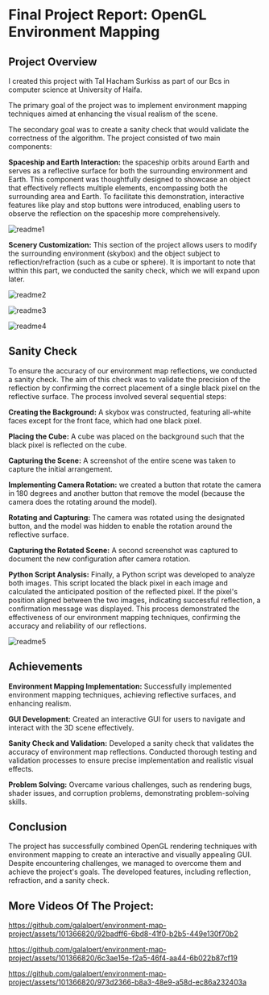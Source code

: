 # Final Project Report: OpenGL Environment Mapping
## Project Overview
I created this project with Tal Hacham Surkiss as part of our Bcs in computer science at University of Haifa.

The primary goal of the project was to implement environment mapping techniques aimed at enhancing the visual realism of the scene.

The secondary goal was to create a sanity check that would validate the correctness of the algorithm. The project consisted of two main components:

 **Spaceship and Earth Interaction:** the spaceship orbits around Earth and serves as a reflective surface for both the surrounding environment and Earth. This component was thoughtfully designed to showcase an object that effectively reflects multiple elements, encompassing both the surrounding area and Earth. To facilitate this demonstration, interactive features like play and stop buttons were introduced, enabling users to observe the reflection on the spaceship more comprehensively.

![readme1](https://github.com/TALHS16/LennyGraphics/assets/101366820/f0d1b8be-891f-405b-9f7c-1e60a91a8206)

**Scenery Customization:** This section of the project allows users to modify the surrounding environment (skybox) and the object subject to reflection/refraction (such as a cube or sphere).
It is important to note that within this part, we conducted the sanity check, which we will expand upon later.

 ![readme2](https://github.com/TALHS16/LennyGraphics/assets/101366820/0e840dc6-52fc-4a4d-b4e1-f59ae94d4220)

 ![readme3](https://github.com/TALHS16/LennyGraphics/assets/101366820/9b533665-f68d-4901-9366-77c313c3315c)

 ![readme4](https://github.com/TALHS16/LennyGraphics/assets/101366820/3b59ec30-e553-4f2e-a81f-562f68acda55)


## Sanity Check

To ensure the accuracy of our environment map reflections, we conducted a sanity check. The aim of this check was to validate the precision of the reflection by confirming the correct placement of a single black pixel on the reflective surface. The process involved several sequential steps:

**Creating the Background:** A skybox was constructed, featuring all-white faces except for the front face, which had one black pixel.

**Placing the Cube:** 	A cube was placed on the background such that the black pixel is reflected on the cube.

**Capturing the Scene:** A screenshot of the entire scene was taken to capture the initial arrangement.

**Implementing Camera Rotation:** we created a button that rotate the camera in 180 degrees and another button that remove the model (because the camera does the rotating around the model).

**Rotating and Capturing:** The camera was rotated using the designated button, and the model was hidden to enable the rotation around the reflective surface.

**Capturing the Rotated Scene:** A second screenshot was captured to document the new configuration after camera rotation.

**Python Script Analysis:** Finally, a Python script was developed to analyze both images. This script located the black pixel in each image and calculated the anticipated position of the reflected pixel. If the pixel's position aligned between the two images, indicating successful reflection, a confirmation message was displayed.
This process demonstrated the effectiveness of our environment mapping techniques, confirming the accuracy and reliability of our reflections. 

![readme5](https://github.com/TALHS16/LennyGraphics/assets/101366820/63e0cfbb-5085-46fc-b967-042f145391e0)

## Achievements
**Environment Mapping Implementation:** Successfully implemented environment mapping techniques, achieving reflective surfaces, and enhancing realism.

**GUI Development:** Created an interactive GUI for users to navigate and interact with the 3D scene effectively.

**Sanity Check and Validation:** Developed a sanity check that validates the accuracy of environment map reflections. Conducted thorough testing and validation processes to ensure precise implementation and realistic visual effects.

**Problem Solving:** Overcame various challenges, such as rendering bugs, shader issues, and corruption problems, demonstrating problem-solving skills.

## Conclusion
The project has successfully combined OpenGL rendering techniques with environment mapping to create an interactive and visually appealing GUI. Despite encountering challenges, we managed to overcome them and achieve the project's goals. The developed features, including reflection, refraction, and a sanity check.

## More Videos Of The Project:



https://github.com/galalpert/environment-map-project/assets/101366820/92badff6-6bd8-41f0-b2b5-449e130f70b2




https://github.com/galalpert/environment-map-project/assets/101366820/6c3ae15e-f2a5-46f4-aa44-6b022b87cf19




https://github.com/galalpert/environment-map-project/assets/101366820/973d2366-b8a3-48e9-a58d-ec86a232403a


